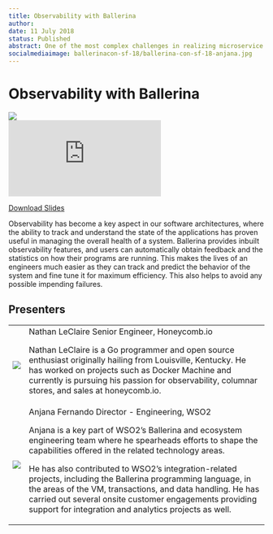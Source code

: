 ```yaml
---
title: Observability with Ballerina
author:
date: 11 July 2018
status: Published
abstract: One of the most complex challenges in realizing microservice architecture is not building the services themselves, but building and governing the communication between services.
socialmediaimage: ballerinacon-sf-18/ballerina-con-sf-18-anjana.jpg
---
```

<script src="/js/ballerina-form.js?03"></script><link rel="stylesheet" href="/css/webinar-page.css"></link><link rel="stylesheet" href="/css/ballerinacon-page.css"></link>

<div class="col-xs-12 col-sm-12 col-md-9 col-lg-9" style="padding:0;">
<h1>Observability with Ballerina</h1>
</div>
<div class="col-xs-12 col-sm-12 col-md-3 col-lg-3" style="padding:0;">
<a href="https://con.ballerina.io/sanfrancisco/#Agenda" target="_blank"><img class="cInlineLogo" src="https://con.ballerina.io/sanfrancisco/files/bcon-logo.png"/></a>
</div>
<div class="col-xs-12 col-sm-12 col-md-12 col-lg-12 cConVideoContainer">
<div class="embed-responsive embed-responsive-16by9">
<iframe class="embed-responsive-item" src="https://www.youtube.com/embed/W6cczDakChw" frameborder="0" allow="autoplay; encrypted-media" allowfullscreen></iframe>
</div>
</div>

<div class="clearfix"></div>

<a class="cBallerina-io-Home-main-download-button cGuidesDownloadButton cDownloadSlides" target="_blank" href="https://www.slideshare.net/ballerinaslides/observability-with-ballerina">Download Slides</a>

<div class="clearfix"></div>

Observability has become a key aspect in our software architectures, where the ability to track and understand the state of the applications has proven useful in managing the overall health of a system. Ballerina provides inbuilt observability features, and users can automatically obtain feedback and the statistics on how their programs are running. This makes the lives of an engineers much easier as they can track and predict the behavior of the system and fine tune it for maximum efficiency. This also helps to avoid any possible impending failures.

## Presenters

<table class="cWebinarPresenter">
    <tr>
        <td class="cWebinarPresenterPic"><img src="//con.ballerina.io/wp-content/themes/ballerinacon/images/speakers/nathan.jpg"/></td>
        <td class="cWebinarPresenterBio">
      <span class="cPresenterName">Nathan LeClaire</span>
      <span class="cPresenterTitle">Senior Engineer, Honeycomb.io</span>
       <p>Nathan LeClaire is a Go programmer and open source enthusiast originally hailing from Louisville, Kentucky. He has worked on projects such as Docker Machine and currently is pursuing his passion for observability, columnar stores, and sales at honeycomb.io.</p>
       </tr>
       <tr>
           <td class="cWebinarPresenterPic"><img src="//con.ballerina.io/wp-content/themes/ballerinacon/images/speakers/anjana.jpg"/></td>
           <td class="cWebinarPresenterBio">
         <span class="cPresenterName">Anjana Fernando</span>
         <span class="cPresenterTitle">Director - Engineering, WSO2</span>
          <p>Anjana is a key part of WSO2’s Ballerina and ecosystem engineering team where he spearheads efforts to shape the capabilities offered in the related technology areas.

He has also contributed to WSO2’s integration-related projects, including the Ballerina programming language, in the areas of the VM, transactions, and data handling. He has carried out several onsite customer engagements providing support for integration and analytics projects as well.</p>
          </tr>
    </table>

</div>
</div>
